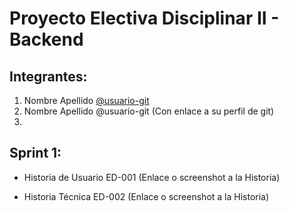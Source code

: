 # Proyecto Electiva Disciplinar II - Backend

## Integrantes:

1. Nombre Apellido [@usuario-git](https://github.com/advaleraa)
2. Nombre Apellido @usuario-git (Con enlace a su perfil de git)
3. 

## Sprint 1:

- Historia de Usuario ED-001 (Enlace o screenshot a la Historia)

- Historia Técnica ED-002 (Enlace o screenshot a la Historia)
